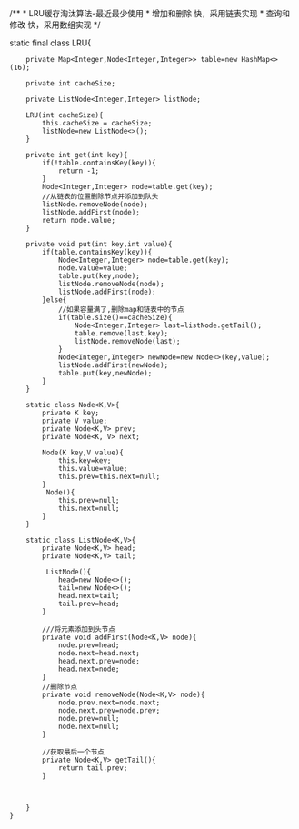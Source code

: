  /**
     * LRU缓存淘汰算法-最近最少使用
     * 增加和删除 快，采用链表实现
     * 查询和修改 快，采用数组实现
     */
     
   static final class LRU{

        private Map<Integer,Node<Integer,Integer>> table=new HashMap<>(16);

        private int cacheSize;

        private ListNode<Integer,Integer> listNode;

        LRU(int cacheSize){
            this.cacheSize = cacheSize;
            listNode=new ListNode<>();
        }

        private int get(int key){
            if(!table.containsKey(key)){
                return -1;
            }
            Node<Integer,Integer> node=table.get(key);
            //从链表的位置删除节点并添加到队头
            listNode.removeNode(node);
            listNode.addFirst(node);
            return node.value;
        }

        private void put(int key,int value){
            if(table.containsKey(key)){
                Node<Integer,Integer> node=table.get(key);
                node.value=value;
                table.put(key,node);
                listNode.removeNode(node);
                listNode.addFirst(node);
            }else{
                //如果容量满了,删除map和链表中的节点
                if(table.size()==cacheSize){
                    Node<Integer,Integer> last=listNode.getTail();
                    table.remove(last.key);
                    listNode.removeNode(last);
                }
                Node<Integer,Integer> newNode=new Node<>(key,value);
                listNode.addFirst(newNode);
                table.put(key,newNode);
            }
        }

        static class Node<K,V>{
            private K key;
            private V value;
            private Node<K,V> prev;
            private Node<K, V> next;

            Node(K key,V value){
                this.key=key;
                this.value=value;
                this.prev=this.next=null;
            }
             Node(){
                this.prev=null;
                this.next=null;
            }
        }

        static class ListNode<K,V>{
            private Node<K,V> head;
            private Node<K,V> tail;

             ListNode(){
                head=new Node<>();
                tail=new Node<>();
                head.next=tail;
                tail.prev=head;
            }

            ///将元素添加到头节点
            private void addFirst(Node<K,V> node){
                node.prev=head;
                node.next=head.next;
                head.next.prev=node;
                head.next=node;
            }
            //删除节点
            private void removeNode(Node<K,V> node){
                node.prev.next=node.next;
                node.next.prev=node.prev;
                node.prev=null;
                node.next=null;
            }

            //获取最后一个节点
            private Node<K,V> getTail(){
                return tail.prev;
            }



        }
    }
